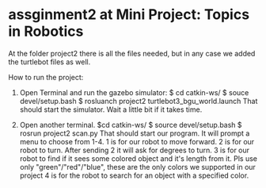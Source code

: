 # assginment2 at Mini Project: Topics in Robotics
At the folder project2 there is all the files needed, but in any case we added the turtlebot files as well.

How to run the project:

1. Open Terminal and run the gazebo simulator:
$ cd catkin-ws/
$ souce devel/setup.bash
$ rosluanch project2 turtlebot3_bgu_world.launch
That should start the simulator. Wait a little bit if it takes time.

2. Open another terminal. 
$cd catkin-ws/
$ source devel/setup.bash
$ rosrun project2 scan.py
That should start our program. It will prompt a menu to choose from 1-4.
1 is for our robot to move forward.
2 is for our robot to turn. After sending 2 it will ask for degrees to turn.
3 is for our robot to find if it sees some colored object and it's length from it. 
Pls use only "green"/"red"/"blue", these are the only colors we supported in our project
4 is for the robot to search for an object with a specified color.



